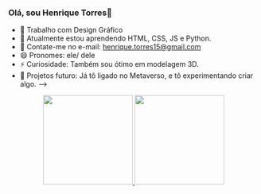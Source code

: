 ### Olá, sou Henrique Torres👋

- 🔭 Trabalho com Design Gráfico
- 🧠 Atualmente estou aprendendo HTML, CSS, JS e Python.
- 📨 Contate-me no e-mail: henrique.torres15@gmail.com
- 😄 Pronomes: ele/ dele
- ⚡ Curiosidade: Também sou ótimo em modelagem 3D.
- 📅 Projetos futuro: Já tô ligado no Metaverso, e tô experimentando criar algo. 
-->

<div align="center">
  <a href="https://www.linkedin.com/in/rafael-henrique-torres-425234129/">
    <img height="180em" src="https://github-readme-stats.vercel.app/api?username=HenriTorres&show_icons=true&theme=tokyonight&include_all_commits=true&count_private=true"/> 
    <img height="180em" src="https://github-readme-stats.vercel.app/api/top-langs/?username=HenriTorres&layout=compact&langs_count=7&theme=tokyonight"/>
   
    
